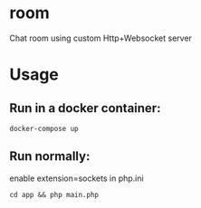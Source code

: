 # room

Chat room using custom Http+Websocket server

# Usage

## Run in a docker container:

`docker-compose up`

## Run normally:

enable extension=sockets in php.ini

`cd app && php main.php`

